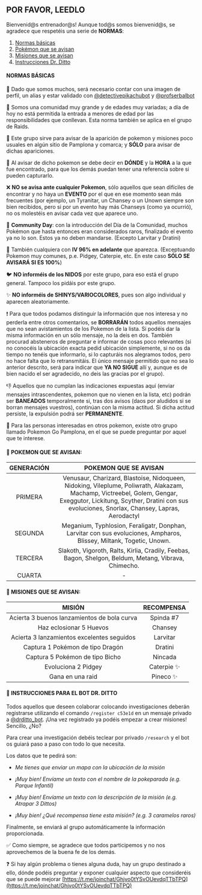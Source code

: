 ## POR FAVOR, LEEDLO

Bienvenid@s entrenador@s!
Aunque tod@s somos bienvenid@s, se agradece que respetéis una serie de **NORMAS**:
<ol>
  <li><a href="#normas-basicas"> Normas básicas</a></li>
  <li><a href="#avisos-pokemon"> Pokémon que se avisan</a></li>
  <li><a href="#avisos-misiones"> Misiones que se avisan</a></li>
  <li><a href="#instrucciones-ditto"> Instrucciones Dr. Ditto</a></li>
</ol>  

<h4 id="normas-basicas">NORMAS BÁSICAS</h4>
 
👤 Dado que somos muchos, será necesario contar con una imagen de perfil, un alias y estar validado con [@detectivepikachubot](https://t.me/detectivepikachubot) y [@profserbalbot](https://t.me/profserbalbot)

🔞 Somos una comunidad muy grande y de edades muy variadas; a día de hoy no está permitida la entrada a menores de edad por las responsibilidades que conllevan. Esta norma también se aplica en el grupo de Raids.

📢 Este grupo sirve para avisar de la aparición de pokemon y misiones poco usuales en algún sitio de Pamplona y comarca; y **SÓLO** para avisar de dichas apariciones.

📍 Al avisar de dicho pokemon se debe decir en **DÓNDE** y la **HORA** a la que fue encontrado, para que los demás puedan tener una referencia sobre si pueden capturarlo.

❌ **NO se avisa ante cualquier Pokemon**, sólo aquellos que sean difíciles de encontrar y no haya un **EVENTO** por el que en ese momento sean más frecuentes (por ejemplo, un Tyranitar, un Chansey o un Unown siempre son bien recibidos, pero si por un evento hay más Chanseys (como ya ocurrió), no os molestéis en avisar cada vez que aparece uno.

📆 **Community Day**: con la introducción del Día de la Comunidad, muchos Pokémon que hasta entonces eran considerados raros, finalizado el evento ya no lo son. Estos ya no deben mandarse. (Excepto Larvitar y Dratini) 

💯 También cualquiera con **IV 96% en adelante** que aparezca. (Exceptuando Pokemon muy comunes, p.e. Pidgey, Caterpie, etc. En este caso **SÓLO SE AVISARÁ SI ES 100%**)

🐦 **NO informéis de los NIDOS** por este grupo, para eso está el grupo general. Tampoco los pidáis por este grupo.

✨ **NO informéis de SHINYS/VARIOCOLORES**, pues son algo individual y aparecen aleatoriamente.

❗ Para que todos podamos distinguir la información que nos interesa y no perderla entre otros comentarios, se **BORRARÁN** todos aquellos mensajes que no sean avistamientos de los Pokemon de la lista. Si podéis dar la misma información en un sólo mensaje, no la deis en dos. También procurad absteneros de preguntar e informar de cosas poco relevantes (si no conocéis la ubicación exacta pedid ubicación simplemente, si no os da tiempo no tenéis que informarlo, si lo capturáis nos alegramos todos, pero no hace falta que lo retransmitáis.
El único mensaje permitido que no sea lo anterior descrito, será para indicar que **YA NO SIGUE** allí y, aunque es de bien nacido el ser agradecido, no deis las gracias por el grupo).

👎 Aquellos que no cumplan las indicaciones expuestas aquí (enviar mensajes intrascendentes, pokemon que no vienen en la lista, etc) podrán ser **BANEADOS** temporalmente si, tras dos avisos (daos por aludidos si se borran mensajes vuestros), continúan con la misma actitud. Si dicha actitud persiste, la expulsión podrá ser **PERMANENTE**.

👀 Para las personas interesadas en otros pokemon, existe otro grupo llamado Pokemon Go Pamplona, en el que se puede preguntar por aquel que te interese.

<h4 id="avisos-pokemon">🐾 POKEMON QUE SE AVISAN:</h4>

| **GENERACIÓN**  | **POKEMON QUE SE AVISAN** |
| :-------------: | :-------------: |
| PRIMERA  | Venusaur, Charizard, Blastoise, Nidoqueen, Nidoking, Vileplume, Poliwrath, Alakazam, Machamp, Victreebel, Golem, Gengar, Exeggutor, Lickitung, Scyther, Dratini con sus evoluciones, Snorlax, Chansey, Lapras, Aerodactyl  |
| SEGUNDA  | Meganium, Typhlosion, Feraligatr, Donphan, Larvitar con sus evoluciones, Ampharos, Blissey,  Miltank, Togetic, Unown.  |
| TERCERA  | Slakoth, Vigoroth, Ralts, Kirlia, Cradily, Feebas, Bagon, Shelgon, Beldum, Metang, Vibrava, Chimecho.  |
| CUARTA  | -  |

<h4 id="avisos-misiones">🔎 MISIONES QUE SE AVISAN:</h4>

| **MISIÓN**  | **RECOMPENSA** |
| :-------------: | :-------------: |
| Acierta 3 buenos lanzamientos de bola curva  | Spinda #7  |
| Haz eclosionar 5 Huevos  | Chansey  |
| Acierta 3 lanzamientos excelentes seguidos  | Larvitar  |
| Captura 1 Pokémon de tipo Dragón  | Dratini  |
| Captura 5 Pokémon de tipo Bicho  | Nincada  |
| Evoluciona 2 Pidgey  | Caterpie ✨ |
| Gana en una raid  | Pineco ✨ |

<h4 id="instrucciones-ditto">👾 INSTRUCCIONES PARA EL BOT DR. DITTO</h4>

Todos aquellos que deseen colaborar colocando investigaciones deberán registrarse utilizando el comando `/register c53e1d` en un mensaje privado a [@drditto_bot](https://t.me/drditto_bot). ¡Una vez registrado ya podéis empezar a crear misiones! Sencillo, ¿No?

Para crear una investigación debéis teclear por privado `/research` y el bot os guiará paso a paso con todo lo que necesita.

Los datos que te pedirá son: 

-  *Me tienes que enviar un mapa con la ubicación de la misión*

-  *¡Muy bien! Envíame un texto con el nombre de la pokeparada (e.g. Parque Infantil)*

-  *¡Muy bien! Envíame un texto con la descripción de la misión (e.g. Atrapar 3 Dittos)*

-  *¡Muy bien! ¿Qué recompensa tiene esta misión? (e.g. 3 caramelos raros)*


Finalmente, se enviará al grupo automáticamente la información proporcionada.

✅ Como siempre, se agradece que todos participemos y no nos aprovechemos de la buena fe de los demás.

❓ Si hay algún problema o tienes alguna duda, hay un grupo destinado a ello, dónde podéis preguntar y exponer cualquier aspecto que consideréis que se puede mejorar [https://t.me/joinchat/Ghjvo0tYSvOUevdqTTbTPQ](https://t.me/joinchat/Ghjvo0tYSvOUevdqTTbTPQ)


